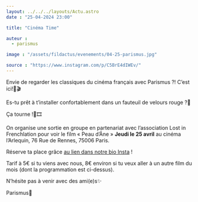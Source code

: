 ```yaml
---
layout: ../../../layouts/Actu.astro
date : "25-04-2024 23:00"

title: "Cinéma Time"

auteur :
  - parismus

image : "/assets/fildactus/evenements/04-25-parismus.jpg"

source : "https://www.instagram.com/p/C5BrE4dIWEv/"
---
```


Envie de regarder les classiques du cinéma français avec Parismus ?! C’est ici!🥳🎬

Es-tu prêt à t’installer confortablement dans un fauteuil de velours rouge ?🍿

Ça tourne !🎥🎞️

On organise une sortie en groupe en partenariat avec l’association Lost in Frenchlation pour voir le film « Peau d’Âne » __Jeudi le 25 avril__ au cinéma l’Arlequin, 76 Rue de Rennes, 75006 Paris.

Réserve ta place grâce [au lien dans notre bio Insta](https://www.billetweb.fr/april-cinema) !

Tarif à 5€ si tu viens avec nous, 8€ environ si tu veux aller à un autre film du mois (dont la programmation est ci-dessus).

N’hésite pas à venir avec des ami(e)s✨

Parismus💙